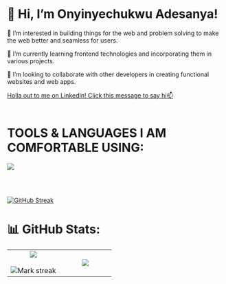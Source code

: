 <h1>👋 Hi, I’m Onyinyechukwu Adesanya!</h1>
<p>👀 I’m interested in building things for the web and problem solving to make the web better and  seamless for users.</p>
<p> 🌱 I’m currently learning frontend technologies and incorporating them in various projects.</p>
<p>💞️ I’m looking to collaborate with other developers in creating functional websites and web apps.</p>
<a href="https://www.linkedin.com/in/onyinyechukwu-adesanya-517489204/">Holla out to me on LinkedIn! Click this message to say hi📫  </a>

  <br/>
<br />
<h1 align="left">TOOLS & LANGUAGES I AM COMFORTABLE USING:</h1>
<p>
  <a href="https://skillicons.dev">
    <img src="https://skillicons.dev/icons?i=html,css,js,ts,tailwind,scss,shadcnui,daisyui,materialui,zustand,vue,react,redux,nextjs,firebase,supabase,mongodb,prisma,postman,git,github,vercel,vscode,powershell,figma,vite" />
  </a>
</p>
<br/>
<br />

[![GitHub Streak](https://streak-stats.demolab.com?user=Yinye013&theme=synthwave&border_radius=6.5&card_width=506)](https://git.io/streak-stats)


# 📊 GitHub Stats:

<table align="center">
<tr border="none">
<td width="50%" align="center">
  
  <img  align="center"  src="https://github-readme-stats.vercel.app/api?username=Yinye013&theme=react&show_icons=true&count_private=true" />
  <br></br>
  <img  title="🔥 Get streak stats for your profile at git.io/streak-stats" alt="Mark streak" src="https://github-readme-streak-stats.herokuapp.com/?user=Yinye013&theme=react&hide_border=false" /> 
</td>

<td width="50%" align="center">

  <img  align="center"  src="https://github-readme-stats.anuraghazra1.vercel.app/api/top-langs/?username=Yinye013&theme=react&hide_border=false&no-bg=true&no-frame=true&langs_count=10"/>
  
  </td>
</tr>
</table>

